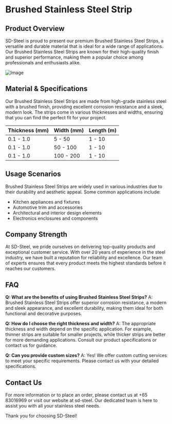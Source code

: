 # Brushed Stainless Steel Strip

## Product Overview
SD-Steel is proud to present our premium Brushed Stainless Steel Strips, a versatile and durable material that is ideal for a wide range of applications. Our Brushed Stainless Steel Strips are known for their high-quality finish and superior performance, making them a popular choice among professionals and enthusiasts alike.

![Image](https://github.com/user-attachments/assets/2567258e-e124-4816-932d-1809bd27ef0b)

## Material & Specifications
Our Brushed Stainless Steel Strips are made from high-grade stainless steel with a brushed finish, providing excellent corrosion resistance and a sleek, modern look. The strips come in various thicknesses and widths, ensuring that you can find the perfect fit for your project.

| Thickness (mm) | Width (mm) | Length (m) |
|----------------|------------|------------|
| 0.1 - 1.0      | 5 - 50     | 1 - 10     |
| 0.1 - 1.0      | 50 - 100   | 1 - 10     |
| 0.1 - 1.0      | 100 - 200  | 1 - 10     |

## Usage Scenarios
Brushed Stainless Steel Strips are widely used in various industries due to their durability and aesthetic appeal. Some common applications include:
- Kitchen appliances and fixtures
- Automotive trim and accessories
- Architectural and interior design elements
- Electronics enclosures and components

## Company Strength
At SD-Steel, we pride ourselves on delivering top-quality products and exceptional customer service. With over 20 years of experience in the steel industry, we have built a reputation for reliability and excellence. Our team of experts ensures that every product meets the highest standards before it reaches our customers.

## FAQ
**Q: What are the benefits of using Brushed Stainless Steel Strips?**
A: Brushed Stainless Steel Strips offer superior corrosion resistance, a modern and sleek appearance, and excellent durability, making them ideal for both functional and decorative purposes.

**Q: How do I choose the right thickness and width?**
A: The appropriate thickness and width depend on the specific application. For example, thinner strips are suitable for smaller projects, while thicker strips are better for more demanding applications. Consult our product specifications or contact us for guidance.

**Q: Can you provide custom sizes?**
A: Yes! We offer custom cutting services to meet your specific requirements. Please contact us with your detailed specifications.

## Contact Us
For more information or to place an order, please contact us at +65 83016969 or visit our website at  sd-steel. Our dedicated team is here to assist you with all your stainless steel needs.

Thank you for choosing SD-Steel!